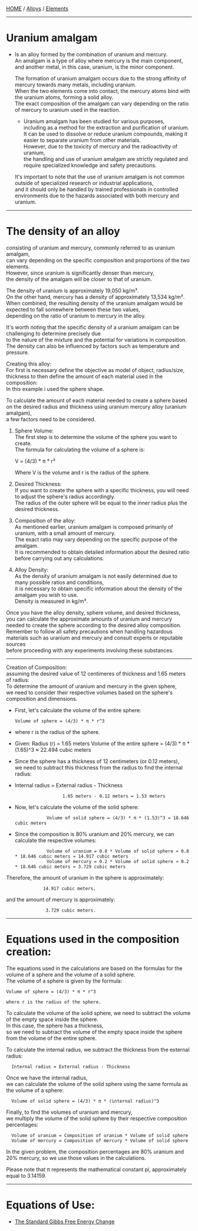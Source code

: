 [HOME](/README.md) / [Alloys](../readme.md) / [Elements](../../readme.md)   
  
---------------------
  
# Uranium amalgam   
  - Is an alloy formed by the combination of uranium and mercury.   
     An amalgam is a type of alloy where mercury is the main component,   
      and another metal, in this case, uranium, is the minor component.  
  
    The formation of uranium amalgam occurs due to the strong affinity of mercury towards many metals, including uranium.   
     When the two elements come into contact, the mercury atoms bind with the uranium atoms, forming a solid alloy.    
      The exact composition of the amalgam can vary depending on the ratio of mercury to uranium used in the reaction.    

     - Uranium amalgam has been studied for various purposes,    
        including as a method for the extraction and purification of uranium.   
         It can be used to dissolve or reduce uranium compounds, making it easier to separate uranium from other materials.    
          However, due to the toxicity of mercury and the radioactivity of uranium,    
           the handling and use of uranium amalgam are strictly regulated and require specialized knowledge and safety precautions.    
  
     It's important to note that the use of uranium amalgam is not common outside of specialized research or industrial applications,   
      and it should only be handled by trained professionals in controlled environments due to the hazards associated with both mercury and uranium.   

---------------------  

# The density of an alloy 
   consisting of uranium and mercury, commonly referred to as uranium amalgam,   
    can vary depending on the specific composition and proportions of the two elements.   
     However, since uranium is significantly denser than mercury,  
      the density of the amalgam will be closer to that of uranium.

   The density of uranium is approximately 19,050 kg/m³.   
    On the other hand, mercury has a density of approximately 13,534 kg/m³.   
     When combined, the resulting density of the uranium amalgam would be expected to fall somewhere between these two values,    
      depending on the ratio of uranium to mercury in the alloy.   

It's worth noting that the specific density of a uranium amalgam can be challenging to determine precisely due    
 to the nature of the mixture and the potential for variations in composition.    
  The density can also be influenced by factors such as temperature and pressure.   

Creating this alloy:  
For first is necessary define the objective as model of object, radius/size, thickness to then define the amount of each material used in the composition:  
In this example i used the sphere shape.   

To calculate the amount of each material needed to create a sphere based on the desired radius and thickness using uranium mercury alloy (uranium amalgam),   
 a few factors need to be considered.

1. Sphere Volume:   
    The first step is to determine the volume of the sphere you want to create.   
     The formula for calculating the volume of a sphere is:    

    V = (4/3) * π * r³   

    Where V is the volume and r is the radius of the sphere.   

2. Desired Thickness:  
    If you want to create the sphere with a specific thickness, you will need to adjust the sphere's radius accordingly.    
     The radius of the outer sphere will be equal to the inner radius plus the desired thickness.   

3. Composition of the alloy:   
    As mentioned earlier, uranium amalgam is composed primarily of uranium, with a small amount of mercury.    
     The exact ratio may vary depending on the specific purpose of the amalgam.    
      It is recommended to obtain detailed information about the desired ratio before carrying out any calculations.    

4. Alloy Density:   
    As the density of uranium amalgam is not easily determined due to many possible ratios and conditions,   
     it is necessary to obtain specific information about the density of the amalgam you wish to use.   
      Density is measured in kg/m³.

Once you have the alloy density, sphere volume, and desired thickness,    
 you can calculate the approximate amounts of uranium and mercury needed to create the sphere according to the desired alloy composition.   
  Remember to follow all safety precautions when handling hazardous materials such as uranium and mercury and consult experts or reputable sources    
   before proceeding with any experiments involving these substances.   

------------------

Creation of Composition:    
 assuming the desired value of 12 centimeres of thickness and 1.65 meters of radius:    
  To determine the amount of uranium and mercury in the given sphere,    
   we need to consider their respective volumes based on the sphere's composition and dimensions.   

- First, let's calculate the volume of the entire sphere:

      Volume of sphere = (4/3) * π * r^3

- where r is the radius of the sphere.

- Given:
      Radius (r) = 1.65 meters
      Volume of the entire sphere = (4/3) * π * (1.65)^3 ≈ 22.494 cubic meters

- Since the sphere has a thickness of 12 centimeters (or 0.12 meters),   
   we need to subtract this thickness from the radius to find the internal radius:

- Internal radius = External radius - Thickness    
                      
                        1.65 meters - 0.12 meters = 1.53 meters    

- Now, let's calculate the volume of the solid sphere:   

                  Volume of solid sphere = (4/3) * π * (1.53)^3 ≈ 18.646 cubic meters

- Since the composition is 80% uranium and 20% mercury, we can calculate the respective volumes:   
                        
                  Volume of uranium = 0.8 * Volume of solid sphere ≈ 0.8 * 18.646 cubic meters ≈ 14.917 cubic meters  
                  Volume of mercury = 0.2 * Volume of solid sphere ≈ 0.2 * 18.646 cubic meters ≈ 3.729 cubic meters  

Therefore, the amount of uranium in the sphere is approximately:

                  14.917 cubic meters,   
                  
 and the amount of mercury is approximately:  
                   
                   3.729 cubic meters.
                  
----------------------

# Equations used in the composition creation:  
   The equations used in the calculations are based on the formulas for the volume of a sphere and the volume of a solid sphere.   
    The volume of a sphere is given by the formula:

    Volume of sphere = (4/3) * π * r^3

    where r is the radius of the sphere.

To calculate the volume of the solid sphere, we need to subtract the volume of the empty space inside the sphere.    
 In this case, the sphere has a thickness,       
  so we need to subtract the volume of the empty space inside the sphere from the volume of the entire sphere.     
 
To calculate the internal radius, we subtract the thickness from the external radius:    

      Internal radius = External radius - Thickness

Once we have the internal radius,      
 we can calculate the volume of the solid sphere using the same formula as the volume of a sphere:    

      Volume of solid sphere = (4/3) * π * (internal radius)^3

Finally, to find the volumes of uranium and mercury,     
 we multiply the volume of the solid sphere by their respective composition percentages:   

      Volume of uranium = Composition of uranium * Volume of solid sphere
      Volume of mercury = Composition of mercury * Volume of solid sphere

In the given problem, the composition percentages are 80% uranium and 20% mercury, so we use those values in the calculations.    

Please note that π represents the mathematical constant pi, approximately equal to 3.14159.   


----------------------

#  Equations of Use:  
 - [The Standard Gibbs Free Energy Change](/assets/docs/universe/equations/Heat-Energy/Energy/1.md)   
